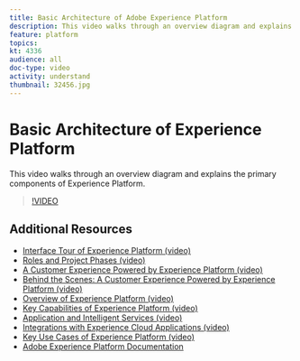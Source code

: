 ```yaml
---
title: Basic Architecture of Adobe Experience Platform
description: This video walks through an overview diagram and explains the primary components of Experience Platform.
feature: platform
topics:
kt: 4336
audience: all
doc-type: video
activity: understand
thumbnail: 32456.jpg
---
```


# Basic Architecture of Experience Platform

This video walks through an overview diagram and explains the primary components of Experience Platform.

>[!VIDEO](https://video.tv.adobe.com/v/32456?quality=12&learn=on)

## Additional Resources

* [Interface Tour of Experience Platform (video)](interface-tour.md)
* [Roles and Project Phases (video)](roles-and-project-phases.md)
* [A Customer Experience Powered by Experience Platform (video)](a-customer-experience-powered-by-experience-platform.md)
* [Behind the Scenes: A Customer Experience Powered by Experience Platform (video)](behind-the-scenes-a-customer-experience-powered-by-experience-platform.md)
* [Overview of Experience Platform (video)](overview.md)
* [Key Capabilities of Experience Platform (video)](key-capabilities.md)
* [Application and Intelligent Services (video)](application-and-intelligent-services.md)
* [Integrations with Experience Cloud Applications (video)](integrations-with-experience-cloud-applications.md)
* [Key Use Cases of Experience Platform (video)](key-use-cases.md)
* [Adobe Experience Platform Documentation](https://docs.adobe.com/content/help/en/experience-platform/landing/home.html)
